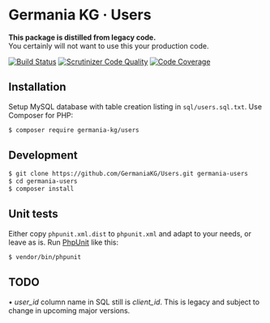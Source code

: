 # Germania KG · Users

**This package is distilled from legacy code.**  
You certainly will not want to use this your production code.

[![Build Status](https://travis-ci.org/GermaniaKG/Users.svg?branch=master)](https://travis-ci.org/GermaniaKG/Users)
[![Scrutinizer Code Quality](https://scrutinizer-ci.com/g/GermaniaKG/Users/badges/quality-score.png?b=master)](https://scrutinizer-ci.com/g/GermaniaKG/Users/?branch=master)
[![Code Coverage](https://scrutinizer-ci.com/g/GermaniaKG/Users/badges/coverage.png?b=master)](https://scrutinizer-ci.com/g/GermaniaKG/Users/?branch=master)



## Installation

Setup MySQL database with table creation listing in  `sql/users.sql.txt`. Use Composer for PHP:

```bash
$ composer require germania-kg/users
```


## Development

```bash
$ git clone https://github.com/GermaniaKG/Users.git germania-users
$ cd germania-users
$ composer install
```

## Unit tests

Either copy `phpunit.xml.dist` to `phpunit.xml` and adapt to your needs, or leave as is.
Run [PhpUnit](https://phpunit.de/) like this:

```bash
$ vendor/bin/phpunit
```

## TODO

• *user_id* column name in SQL still is *client_id*. This is legacy and subject to change in upcoming major versions.
